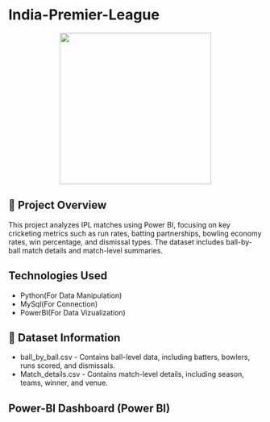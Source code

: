   # India-Premier-League
<p align="center">
  <img src="https://github.com/user-attachments/assets/ece6221e-9c97-40b8-8bdc-3c7f51e1c1a2" width="300">
</p>

## 📌 Project Overview
This project analyzes IPL matches using Power BI, focusing on key cricketing metrics such as run rates, batting partnerships, bowling economy rates, win percentage, and dismissal types. The dataset includes ball-by-ball match details and match-level summaries.
## Technologies Used
* Python(For Data Manipulation)
* MySql(For Connection)
* PowerBI(For Data Vizualization)

 ## 📂 Dataset Information
* ball_by_ball.csv - Contains ball-level data, including batters, bowlers, runs scored, and dismissals.
* Match_details.csv - Contains match-level details, including season, teams, winner, and venue.

## Power-BI Dashboard (Power BI)
